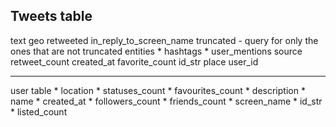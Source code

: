 ## Tweets table

text
geo
retweeted
in_reply_to_screen_name
truncated - query for only the ones that are not truncated
entities
	* hashtags
	* user_mentions
source
retweet_count
created_at
favorite_count
id_str
place
user_id

------------------------

user table
	* location
	* statuses_count
	* favourites_count
	* description
	* name
	* created_at
	* followers_count
	* friends_count
	* screen_name
	* id_str
	* listed_count
